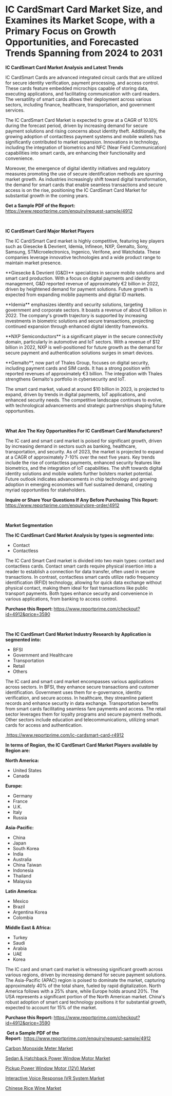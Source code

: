 <p><h1>IC CardSmart Card Market Size, and Examines its Market Scope, with a Primary Focus on Growth Opportunities, and Forecasted Trends Spanning from 2024 to 2031</h1></p><p><strong>IC CardSmart Card Market Analysis and Latest Trends</strong></p>
<p><p>IC CardSmart Cards are advanced integrated circuit cards that are utilized for secure identity verification, payment processing, and access control. These cards feature embedded microchips capable of storing data, executing applications, and facilitating communication with card readers. The versatility of smart cards allows their deployment across various sectors, including finance, healthcare, transportation, and government services.</p><p>The IC CardSmart Card Market is expected to grow at a CAGR of 10.10% during the forecast period, driven by increasing demand for secure payment solutions and rising concerns about identity theft. Additionally, the growing adoption of contactless payment systems and mobile wallets has significantly contributed to market expansion. Innovations in technology, including the integration of biometrics and NFC (Near Field Communication) capabilities into smart cards, are enhancing their functionality and convenience.</p><p>Moreover, the emergence of digital identity initiatives and regulatory measures promoting the use of secure identification methods are spurring market growth. As industries increasingly shift toward digital transformation, the demand for smart cards that enable seamless transactions and secure access is on the rise, positioning the IC CardSmart Card Market for substantial growth in the coming years.</p></p>
<p><strong>Get a Sample PDF of the Report:&nbsp;</strong> <a href="https://www.reportprime.com/enquiry/request-sample/4912">https://www.reportprime.com/enquiry/request-sample/4912</a></p>
<p>&nbsp;</p>
<p><strong>IC CardSmart Card Major Market Players</strong></p>
<p><p>The IC Card/Smart Card market is highly competitive, featuring key players such as Giesecke & Devrient, Idemia, Infineon, NXP, Gemalto, Sony, Samsung, STMicroelectronics, Ingenico, Verifone, and Watchdata. These companies leverage innovative technologies and a wide product range to maintain market presence.</p><p>**Giesecke & Devrient (G&D)** specializes in secure mobile solutions and smart card production. With a focus on digital payments and identity management, G&D reported revenue of approximately €2 billion in 2022, driven by heightened demand for payment solutions. Future growth is expected from expanding mobile payments and digital ID markets.</p><p>**Idemia** emphasizes identity and security solutions, targeting government and corporate sectors. It boasts a revenue of about €3 billion in 2022. The company's growth trajectory is supported by increasing investments in biometric solutions and secure transactions, projecting continued expansion through enhanced digital identity frameworks.</p><p>**NXP Semiconductors** is a significant player in the secure connectivity domain, particularly in automotive and IoT sectors. With a revenue of $12 billion in 2022, NXP is well-positioned for future growth as the demand for secure payment and authentication solutions surges in smart devices.</p><p>**Gemalto**, now part of Thales Group, focuses on digital security, including payment cards and SIM cards. It has a strong position with reported revenues of approximately €3 billion. The integration with Thales strengthens Gemalto's portfolio in cybersecurity and IoT.</p><p>The smart card market, valued at around $10 billion in 2023, is projected to expand, driven by trends in digital payments, IoT applications, and enhanced security needs. The competitive landscape continues to evolve, with technological advancements and strategic partnerships shaping future opportunities.</p></p>
<p>&nbsp;</p>
<p><strong>What Are The Key Opportunities For IC CardSmart Card Manufacturers?</strong></p>
<p><p>The IC card and smart card market is poised for significant growth, driven by increasing demand in sectors such as banking, healthcare, transportation, and security. As of 2023, the market is projected to expand at a CAGR of approximately 7-10% over the next five years. Key trends include the rise of contactless payments, enhanced security features like biometrics, and the integration of IoT capabilities. The shift towards digital identity solutions and mobile wallets further bolsters market potential. Future outlook indicates advancements in chip technology and growing adoption in emerging economies will fuel sustained demand, creating myriad opportunities for stakeholders.</p></p>
<p><strong>Inquire or Share Your Questions If Any Before Purchasing This Report:</strong> <a href="https://www.reportprime.com/enquiry/pre-order/4912">https://www.reportprime.com/enquiry/pre-order/4912</a></p>
<p>&nbsp;</p>
<p><strong>Market Segmentation</strong></p>
<p><strong>The IC CardSmart Card Market Analysis by types is segmented into:</strong></p>
<p><ul><li>Contact</li><li>Contactless</li></ul></p>
<p><p>The IC Card Smart Card market is divided into two main types: contact and contactless cards. Contact smart cards require physical insertion into a reader to establish a connection for data transfer, often used in secure transactions. In contrast, contactless smart cards utilize radio frequency identification (RFID) technology, allowing for quick data exchange without physical contact, making them ideal for fast transactions like public transport payments. Both types enhance security and convenience in various applications, from banking to access control.</p></p>
<p><strong>Purchase this Report:&nbsp;</strong><a href="https://www.reportprime.com/checkout?id=4912&price=3590">https://www.reportprime.com/checkout?id=4912&price=3590</a></p>
<p>&nbsp;</p>
<p><strong>The IC CardSmart Card Market Industry Research by Application is segmented into:</strong></p>
<p><ul><li>BFSI</li><li>Government and Healthcare</li><li>Transportation</li><li>Retail</li><li>Others</li></ul></p>
<p><p>The IC card and smart card market encompasses various applications across sectors. In BFSI, they enhance secure transactions and customer identification. Government uses them for e-governance, identity verification, and secure access. In healthcare, they streamline patient records and enhance security in data exchange. Transportation benefits from smart cards facilitating seamless fare payments and access. The retail sector leverages them for loyalty programs and secure payment methods. Other sectors include education and telecommunications, utilizing smart cards for access and authentication.</p></p>
<p><a href="https://www.reportprime.com/ic-cardsmart-card-r4912">&nbsp;https://www.reportprime.com/ic-cardsmart-card-r4912</a></p>
<p><strong>In terms of Region, the IC CardSmart Card Market Players available by Region are:</strong></p>
<p>
    <p> <strong> North America: </strong>
        <ul>
            <li>United States</li>
            <li>Canada</li>
        </ul>
        </p> 
    <p> <strong> Europe: </strong>
        <ul>
            <li>Germany</li>
            <li>France</li>
            <li>U.K.</li>
            <li>Italy</li>
            <li>Russia</li>
        </ul>
        </p> 
    <p> <strong> Asia-Pacific: </strong>
        <ul>
            <li>China</li>
            <li>Japan</li>
            <li>South Korea</li>
            <li>India</li>
            <li>Australia</li>
            <li>China Taiwan</li>
            <li>Indonesia</li>
            <li>Thailand</li>
            <li>Malaysia</li>
        </ul>
        </p> 
    <p> <strong> Latin America: </strong>
        <ul>
            <li>Mexico</li>
            <li>Brazil</li>
            <li>Argentina Korea</li>
            <li>Colombia</li>
        </ul>
        </p> 
    <p> <strong> Middle East & Africa: </strong>
        <ul>
            <li>Turkey</li>
            <li>Saudi</li>
            <li>Arabia</li>
            <li>UAE</li>
            <li>Korea</li>
        </ul>
    </p>
    </p>
<p><p>The IC card and smart card market is witnessing significant growth across various regions, driven by increasing demand for secure payment solutions. The Asia-Pacific (APAC) region is poised to dominate the market, capturing approximately 40% of the total share, fueled by rapid digitalization. North America follows with a 25% share, while Europe holds around 20%. The USA represents a significant portion of the North American market. China's robust adoption of smart card technology positions it for substantial growth, expected to account for 15% of the market.</p></p>
<p><strong>Purchase this Report: </strong><a href="https://www.reportprime.com/checkout?id=4912&price=3590">https://www.reportprime.com/checkout?id=4912&price=3590</a></p>
<p>&nbsp;<strong>Get a Sample PDF of the Report:&nbsp;&nbsp;</strong><a href="https://www.reportprime.com/enquiry/request-sample/4912">https://www.reportprime.com/enquiry/request-sample/4912</a></p>
<p><strong></strong></p>
<p><p><a href="https://www.linkedin.com/pulse/carbon-monoxide-meter-market-size-share-trends-analysis-report-2detc?trackingId=ufJh8BW%2FRFO9qqZAlyxMyA%3D%3D">Carbon Monoxide Meter Market</a></p><p><a href="https://issuu.com/reportprime-2/docs/sedan-hatchback-power-window-motor-_fb8c459aa0dc67">Sedan & Hatchback Power Window Motor Market</a></p><p><a href="https://issuu.com/reportprime-2/docs/pickup-power-window-motor-12v-marke_da55a848c9ea0b">Pickup Power Window Motor (12V) Market</a></p><p><a href="https://github.com/napierswinnyfg/Market-Research-Report-List-1/blob/main/interactive-voice-response-ivr-system-market.md">Interactive Voice Response IVR System Market</a></p><p><a href="https://www.linkedin.com/pulse/what-growth-opportunities-challenges-chinese-rice-wine-market-sx4ge?trackingId=sNBl58CbT7iIGafpdY7pTQ%3D%3D">Chinese Rice Wine Market</a></p></p>